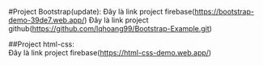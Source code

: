 #Project Bootstrap(update):
Đây là link project firebase(https://bootstrap-demo-39de7.web.app/)
Đây là link project github(https://github.com/lqhoang99/Bootstrap-Example.git)
                            
##Project html-css:      
Đây là link project firebase(https://html-css-demo.web.app/)
